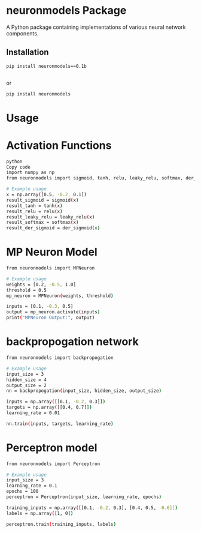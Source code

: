 # neuronmodels Package

A Python package containing implementations of various neural network components.

## Installation

```bash
pip install neuronmodels==0.1b



```
or
```bash
pip install neuronmodels
```
# Usage
# Activation Functions
```bash
python
Copy code
import numpy as np
from neuronmodels import sigmoid, tanh, relu, leaky_relu, softmax, der_sigmoid

# Example usage
x = np.array([0.5, -0.2, 0.1])
result_sigmoid = sigmoid(x)
result_tanh = tanh(x)
result_relu = relu(x)
result_leaky_relu = leaky_relu(x)
result_softmax = softmax(x)
result_der_sigmoid = der_sigmoid(x)
```


# MP Neuron Model
```bash
from neuronmodels import MPNeuron

# Example usage
weights = [0.2, -0.5, 1.0]
threshold = 0.5
mp_neuron = MPNeuron(weights, threshold)

inputs = [0.1, -0.3, 0.5]
output = mp_neuron.activate(inputs)
print("MPNeuron Output:", output)
```
# backpropogation network

```bash
from neuronmodels import backpropogation

# Example usage
input_size = 3
hidden_size = 4
output_size = 2
nn = backpropogation(input_size, hidden_size, output_size)

inputs = np.array([[0.1, -0.2, 0.3]])
targets = np.array([[0.4, 0.7]])
learning_rate = 0.01

nn.train(inputs, targets, learning_rate)

```
# Perceptron model
```bash
from neuronmodels import Perceptron

# Example usage
input_size = 3
learning_rate = 0.1
epochs = 100
perceptron = Perceptron(input_size, learning_rate, epochs)

training_inputs = np.array([[0.1, -0.2, 0.3], [0.4, 0.5, -0.6]])
labels = np.array([1, 0])

perceptron.train(training_inputs, labels)
```
